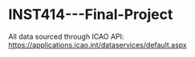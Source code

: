 # INST414---Final-Project
All data sourced through ICAO API: https://applications.icao.int/dataservices/default.aspx
